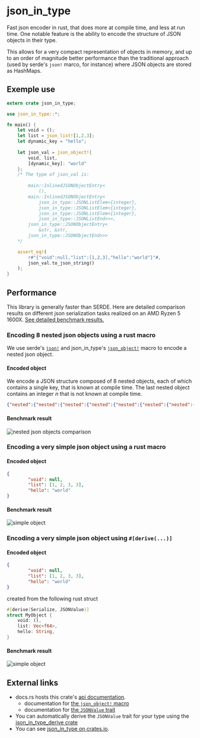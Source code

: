 # json_in_type

Fast json encoder in rust, that does more at compile time, and less at run time.
One notable feature is the ability to encode the structure of JSON objects in their type.

This allows for a very compact representation of objects in memory, and up to an order of magnitude better performance
than the traditional approach (used by serde's `json!` marco, for instance) where JSON objects are stored as HashMaps.  

## Exemple use

```rust
extern crate json_in_type;

use json_in_type::*;

fn main() {
    let void = ();
    let list = json_list![1,2,3];
    let dynamic_key = "hello";
    
    let json_val = json_object!{
        void, list,
        [dynamic_key]: "world"
    };
    /* The type of json_val is:
    
        main::InlinedJSONObjectEntry<
            (),
        main::InlinedJSONObjectEntry<
            json_in_type::JSONListElem<{integer},
            json_in_type::JSONListElem<{integer},
            json_in_type::JSONListElem<{integer},
            json_in_type::JSONListEnd>>>,
        json_in_type::JSONObjectEntry<
            &str, &str,
        json_in_type::JSONObjectEnd>>>
    */

    assert_eq!(
        r#"{"void":null,"list":[1,2,3],"hello":"world"}"#,
        json_val.to_json_string()
    );
}
```

## Performance

This library is generally faster than SERDE.
Here are detailed comparison results on different json serialization tasks realized on an  AMD Ryzen 5 1600X.
[See detailed benchmark results.](https://lovasoa.github.io/json_in_type/docs/criterion/report/)

### Encoding 8 nested json objects using a rust macro

We use serde's
[`json!`](https://docs.serde.rs/serde_json/macro.json.html)
and json_in_type's
[`json_object!`](https://docs.rs/json_in_type/0.1.2/json_in_type/macro.json_object.html)
macro to encode a nested json object.

#### Encoded object
We encode a JSON structure composed of 8 nested objects, each of 
which contains a single key, that is known at compile time.
The last nested object contains an integer *n* that is not known at compile time.
```json
{"nested":{"nested":{"nested":{"nested":{"nested":{"nested":{"nested":{"nested":{"value":n}}}}}}}}}
```

#### Benchmark result
![nested json objects comparison](https://lovasoa.github.io/json_in_type/docs/criterion/encode%20nested%20objects/report/violin.svg)

### Encoding a very simple json object using a rust macro

#### Encoded object
```json
{
        "void": null,
        "list": [1, 2, 3, 3],
        "hello": "world"
}
```

#### Benchmark result
![simple object](https://lovasoa.github.io/json_in_type/docs/criterion/encode%20simple%20object%20with%20macro/report/violin.svg)

### Encoding a very simple json object using `#[derive(...)]`

#### Encoded object
```json
{
        "void": null,
        "list": [1, 2, 3, 3],
        "hello": "world"
}
```

created from the following rust struct

```rust
#[derive(Serialize, JSONValue)]
struct MyObject {
    void: (),
    list: Vec<f64>,
    hello: String,
}
```

#### Benchmark result
![simple object](https://lovasoa.github.io/json_in_type/docs/criterion/encode%20simple%20object%20with%20derive/report/violin.svg)

## External links

 * docs.rs hosts this crate's [api documentation](https://docs.rs/json_in_type).
    * documentation for [the `json_object!` macro](https://docs.rs/json_in_type/0.1.2/json_in_type/macro.json_object.html)
    * documentation for [the `JSONValue` trait](https://docs.rs/json_in_type/0.1.2/json_in_type/json_value/trait.JSONValue.html)
 * You can automatically derive the `JSONValue` trait for your type using the [json_in_type_derive crate](https://docs.rs/json_in_type_derive)
 * You can see [json_in_type on crates.io](https://crates.io/crates/json_in_type).
